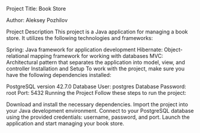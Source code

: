 Project Title: Book Store

Author: Aleksey Pozhilov

Project Description
This project is a Java application for managing a book store. It utilizes the following technologies and frameworks:

Spring: Java framework for application development
Hibernate: Object-relational mapping framework for working with databases
MVC: Architectural pattern that separates the application into model, view, and controller
Installation and Setup
To work with the project, make sure you have the following dependencies installed:

PostgreSQL version 42.7.0
Database User: postgres
Database Password: root
Port: 5432
Running the Project
Follow these steps to run the project:

Download and install the necessary dependencies.
Import the project into your Java development environment.
Connect to your PostgreSQL database using the provided credentials: username, password, and port.
Launch the application and start managing your book store.